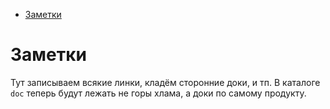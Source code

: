 - [Заметки](#заметки)

# Заметки

Тут записываем всякие линки, кладём сторонние доки, и тп.
В каталоге `doc` теперь будут лежать не горы хлама, а доки по самому продукту.
